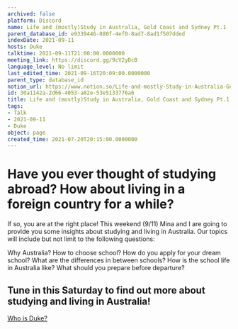 ```yaml
---
archived: false
platform: Discord
name: Life and (mostly)Study in Australia, Gold Coast and Sydney Pt.1
parent_database_id: e9339446-880f-4ef0-8ad7-8ad1f507dded
indexDate: 2021-09-11
hosts: Duke
talktime: 2021-09-11T21:00:00.0000000
meeting_link: https://discord.gg/9cV2yDcB
language_level: No limit
last_edited_time: 2021-09-16T20:09:00.0000000
parent_type: database_id
notion_url: https://www.notion.so/Life-and-mostly-Study-in-Australia-Gold-Coast-and-Sydney-Pt-1-30a1142a2d664053a82e53e5133776a6
id: 30a1142a-2d66-4053-a82e-53e5133776a6
title: Life and (mostly)Study in Australia, Gold Coast and Sydney Pt.1
tags:
- Talk
- 2021-09-11
- Duke
object: page
created_time: 2021-07-20T20:15:00.0000000
---
```



# Have you ever thought of studying abroad? How about living in a foreign country for a while?

If so, you are at the right place! This weekend (9/11) Mina and I are going to provide you some insights about studying and living in Australia. Our topics will include but not limit to the following questions:

Why Australia?
How to choose school?
How do you apply for your dream school?
What are the differences in between schools?
How is the school life in Australia like?
What should you prepare before departure?

## Tune in this Saturday to find out more about studying and living in Australia!
[Who is Duke?](/e0958ccc596f4efea798c99507f0f16e)









